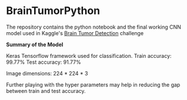 # BrainTumorPython
The repository contains the python notebook and the final working CNN model used in Kaggle's [Brain Tumor Detection](https://www.kaggle.com/jakeshbohaju/brain-tumor) challenge

**Summary of the Model**

Keras Tensorflow framework used for classification. Train accuracy: 99.77% Test accuracy: 91.77%

Image dimensions: 224 * 224 * 3

Further playing with the hyper parameters may help in reducing the gap between train and test accuracy.
